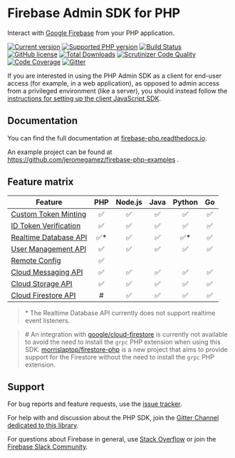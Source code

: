 # Firebase Admin SDK for PHP

Interact with [Google Firebase](https://firebase.google.com) from your PHP application.

[![Current version](https://img.shields.io/packagist/v/kreait/firebase-php.svg)](https://packagist.org/packages/kreait/firebase-php)
[![Supported PHP version](https://img.shields.io/packagist/php-v/kreait/firebase-php.svg)]()
[![Build Status](https://travis-ci.org/kreait/firebase-php.svg?branch=master)](https://travis-ci.org/kreait/firebase-php)
[![GitHub license](https://img.shields.io/github/license/kreait/firebase-php.svg)](https://github.com/kreait/firebase-php/blob/master/LICENSE)
[![Total Downloads](https://img.shields.io/packagist/dt/kreait/firebase-php.svg)](https://packagist.org/packages/kreait/firebase-php/stats)
[![Scrutinizer Code Quality](https://scrutinizer-ci.com/g/kreait/firebase-php/badges/quality-score.png?b=master)](https://scrutinizer-ci.com/g/kreait/firebase-php/?branch=master)
[![Code Coverage](https://scrutinizer-ci.com/g/kreait/firebase-php/badges/coverage.png?b=master)](https://scrutinizer-ci.com/g/kreait/firebase-php/?branch=master)
[![Gitter](https://badges.gitter.im/kreait/firebase-php.svg)](https://gitter.im/kreait/firebase-php)

If you are interested in using the PHP Admin SDK as a client for end-user access (for example, in a web application), as opposed to admin access from a privileged environment (like a server), you should instead follow the [instructions for setting up the client JavaScript SDK](https://firebase.google.com/docs/web/setup).

## Documentation

You can find the full documentation at
[firebase-php.readthedocs.io](https://firebase-php.readthedocs.io/).

An example project can be found at https://github.com/jeromegamez/firebase-php-examples .



## Feature matrix

| Feature | PHP | Node.js | Java | Python | Go |
| --- | :---: | :---: | :---: | :---: | :---: |
| [Custom Token Minting](https://firebase.google.com/docs/auth/admin/create-custom-tokens) | ✅ | ✅ | ✅ | ✅ | ✅ |
| [ID Token Verification](https://firebase.google.com/docs/auth/admin/verify-id-tokens)	| ✅ | ✅ | ✅ | ✅ | ✅ |
| [Realtime Database API](https://firebase.google.com/docs/database/admin/start) | ✅* | ✅ | ✅ | ✅* | ✅ |
| [User Management API](https://firebase.google.com/docs/auth/admin/manage-users) | ✅ | ✅ | ✅ | ✅ | ✅ |
| [Remote Config](https://firebase.google.com/docs/remote-config/) | ✅ | | | | |
| [Cloud Messaging API](https://firebase.google.com/docs/cloud-messaging/admin/) | ✅ | ✅ | ✅ | ✅ | ✅ |				
| [Cloud Storage API](https://firebase.google.com/docs/storage/admin/start) | ✅ | ✅ | ✅ | ✅ | ✅ |
| [Cloud Firestore API](https://firebase.google.com/docs/firestore/) | # | ✅ | ✅ | ✅ | ✅ |

> \* The Realtime Database API currently does not support realtime event listeners.

> \# An integration with [google/cloud-firestore](https://github.com/GoogleCloudPlatform/google-cloud-php-firestore) 
  is currently not available to avoid the need to install the `grpc` PHP extension when using this SDK.
> [morrislaptop/firestore-php](https://github.com/morrislaptop/firestore-php) is a new project that aims to 
  provide support for the Firestore without the need to install the `grpc` PHP extension.

## Support

For bug reports and feature requests, use the [issue tracker](https://github.com/kreait/firebase-php/issues/).

For help with and discussion about the PHP SDK, join the [Gitter Channel dedicated to this library](https://gitter.im/kreait/firebase-php).

For questions about Firebase in general, use [Stack Overflow](https://stackoverflow.com/questions/tagged/firebase) or join the [Firebase Slack Community](https://firebase.community).
